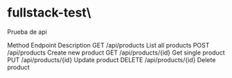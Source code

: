# fullstack-test\

Prueba de api

Method	Endpoint	Description
GET	/api/products	List all products
POST	/api/products	Create new product
GET	/api/products/{id}	Get single product
PUT	/api/products/{id}	Update product
DELETE	/api/products/{id}	Delete product
